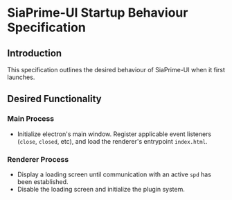 # SiaPrime-UI Startup Behaviour Specification

## Introduction

This specification outlines the desired behaviour of SiaPrime-UI when it first launches.

## Desired Functionality

### Main Process
- Initialize electron's main window.  Register applicable event listeners (`close`, `closed`, etc), and load the renderer's entrypoint `index.html`. 

### Renderer Process
- Display a loading screen until communication with an active `spd` has been established.
- Disable the loading screen and initialize the plugin system.
